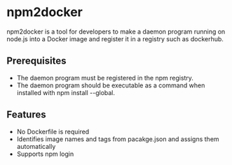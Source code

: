 # npm2docker

npm2docker is a tool for developers to make a daemon program running on node.js into a Docker image and register it in a registry such as dockerhub.

## Prerequisites

- The daemon program must be registered in the npm registry.
- The daemon program should be executable as a command when installed with npm install --global.

## Features

- No Dockerfile is required
- Identifies image names and tags from pacakge.json and assigns them automatically
- Supports npm login